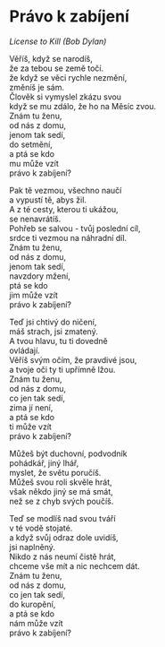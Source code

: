 # Právo k zabíjení

*License to Kill (Bob Dylan)*

 Věříš, když se narodíš,     
 že za tebou se země točí.    
 že když se věci rychle nezmění,     
 změníš je sám.    
 Člověk si vymyslel zkázu svou    
 když se mu zdálo, že ho na Měsíc zvou.    
 Znám tu ženu,    
 od nás z domu,    
 jenom tak sedí,    
 do setmění,    
 a ptá se kdo     
 mu může vzít     
 právo k zabíjení?
 
 Pak tě vezmou, všechno naučí     
 a vypustí tě, abys žil.     
 A z té cesty, kterou ti ukážou,      
 se nenavrátíš.     
 Pohřeb se salvou - tvůj poslední cíl,     
 srdce ti vezmou na náhradní díl.     
 Znám tu ženu,     
 od nás z domu,     
 jenom tak sedí,     
 navzdory mžení,     
 ptá se kdo     
 jim může vzít     
 právo k zabíjení?
 
 Teď jsi chtivý do ničení,     
 máš strach, jsi zmatený.     
 A tvou hlavu, tu ti dovedně     
 ovládají.     
 Věříš svým očím, že pravdivé jsou,     
 a tvoje oči ty ti upřímně lžou.     
 Znám tu ženu,     
 od nás z domu,     
 co jen tak sedí,     
 zima jí není,     
 a ptá se kdo     
 ti může vzít     
 právo k zabíjení?
 
 Můžeš být duchovní, podvodník     
 pohádkář, jiný lhář,     
 myslet, že světu poručíš.     
 Můžeš svou roli skvěle hrát,     
 však někdo jiný se má smát,     
 než se z chyb svých poučíš.
 
 Teď se modlíš nad svou tváří      
 v té vodě stojaté.     
 a když svůj odraz dole uvidíš,     
 jsi naplněný.     
 Nikdo z nás neumí čistě hrát,     
 chceme vše mít a nic nechcem dát.     
 Znám tu ženu,     
 od nás z domu,     
 co jen tak sedí,     
 do kuropění,     
 a ptá se kdo      
 nám může vzít     
 právo k zabíjení?
